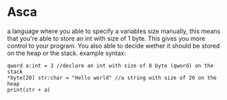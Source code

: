 # Asca
a language where you able to specify a variables size manually, this means that you're able to store an int with size of 1 byte. This gives you more control to your program. You also able to decide wether it should be stored on the heap or the stack.
example syntax:
```
qword a:int = 3 //declare an int with size of 8 byte (qword) on the stack
*byte[20] str:char = "Hello world" //a string with size of 20 on the heap
print(str + a)
```
